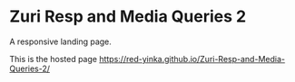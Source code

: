 # Zuri Resp and Media Queries 2
 A responsive landing page.
 
 
 This is the hosted page https://red-yinka.github.io/Zuri-Resp-and-Media-Queries-2/
